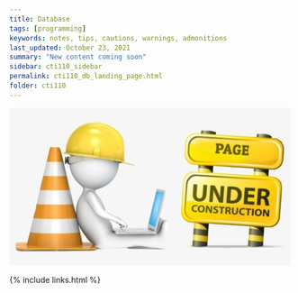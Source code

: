 ```yaml
---
title: Database
tags: [programming]
keywords: notes, tips, cautions, warnings, admonitions
last_updated: October 23, 2021
summary: "New content coming soon"
sidebar: cti110_sidebar
permalink: cti110_db_landing_page.html
folder: cti110
---
```


![under construction](../../images/new-content-coming-soon-web-page-is-under.png)

{% include links.html %}
